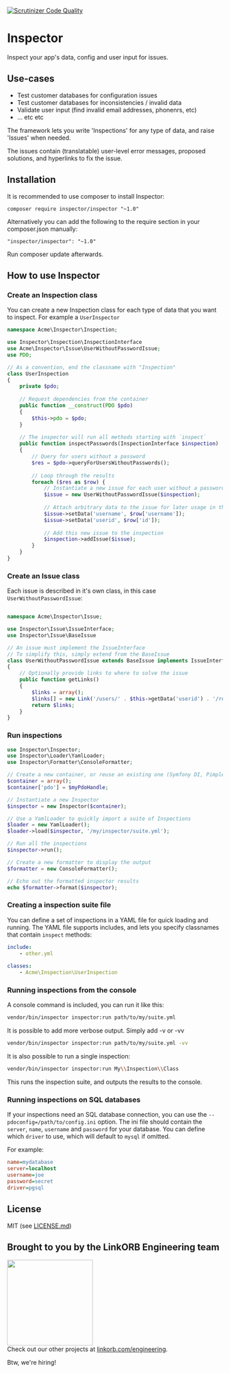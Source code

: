[![Scrutinizer Code Quality](https://scrutinizer-ci.com/g/inspector-php/inspector/badges/quality-score.png?b=master)](https://scrutinizer-ci.com/g/inspector-php/inspector/?branch=master)
# Inspector

Inspect your app's data, config and user input for issues.

## Use-cases

* Test customer databases for configuration issues
* Test customer databases for inconsistencies / invalid data
* Validate user input (find invalid email addresses, phonenrs, etc)
* ... etc etc

The framework lets you write 'Inspections' for any type of data, and raise 'Issues' when needed.

The issues contain (translatable) user-level error messages, proposed solutions, and hyperlinks to fix the issue.

## Installation
It is recommended to use composer to install Inspector:
```
composer require inspector/inspector "~1.0"
```
Alternatively you can add the following to the require section in your composer.json manually:
```
"inspector/inspector": "~1.0"
```
Run composer update afterwards.

## How to use Inspector

### Create an Inspection class

You can create a new Inspection class for each type of data that you want to inspect. For example a `UserInspector`

```php
namespace Acme\Inspector\Inspection;

use Inspector\Inspection\InspectionInterface
use Acme\Inspector\Issue\UserWithoutPasswordIssue;
use PDO;

// As a convention, end the classname with "Inspection"
class UserInspection
{
    private $pdo;
    
    // Request dependencies from the container
    public function __construct(PDO $pdo)
    {
        $this->pdo = $pdo;
    }
    
    // The inspector will run all methods starting with `inspect`
    public function inspectPasswords(InspectionInterface $inspection)
    {
        // Query for users without a password
        $res = $pdo->queryForUsersWithoutPasswords();
        
        // Loop through the results
        foreach ($res as $row) {
            // Instantiate a new issue for each user without a password
            $issue = new UserWithoutPasswordIssue($inspection);
            
            // Attach arbitrary data to the issue for later usage in the templates
            $issue->setData('username', $row['username']);
            $issue->setData('userid', $row['id']);
            
            // Add this new issue to the inspection
            $inspection->addIssue($issue);
        }
    }
}
```

### Create an Issue class

Each issue is described in it's own class, in this case `UserWithoutPasswordIssue`:

```php

namespace Acme\Inspector\Issue;

use Inspector\Issue\IssueInterface;
use Inspector\Issue\BaseIssue

// An issue must implement the IssueInterface
// To simplify this, simply extend from the BaseIssue
class UserWithoutPasswordIssue extends BaseIssue implements IssueInterface
{
    // Optionally provide links to where to solve the issue
    public function getLinks()
    {   
        $links = array();
        $links[] = new Link('/users/' . $this->getData('userid') . '/resetpassword', 'Reset password');
        return $links;
    }
}
```

### Run inspections


```php
use Inspector\Inspector;
use Inspector\Loader\YamlLoader;
use Inspector\Formatter\ConsoleFormatter;

// Create a new container, or reuse an existing one (Symfony DI, Pimple, etc)
$container = array(); 
$container['pdo'] = $myPdoHandle;

// Instantiate a new Inspector
$inspector = new Inspector($container);

// Use a YamlLoader to quickly import a suite of Inspections
$loader = new YamlLoader();
$loader->load($inspector, '/my/inspector/suite.yml');

// Run all the inspections
$inspector->run();

// Create a new formatter to display the output
$formatter = new ConsoleFormatter();

// Echo out the formatted inspector results
echo $formatter->format($inspector);
```

### Creating a inspection suite file

You can define a set of inspections in a YAML file for quick loading and running.
The YAML file supports includes, and lets you specify classnames that contain `inspect` methods:

```yaml
include:
    - other.yml
    
classes:
    - Acme\Inspection\UserInspection
```

### Running inspections from the console

A console command is included, you can run it like this:

```bash
vendor/bin/inspector inspector:run path/to/my/suite.yml
```
It is possible to add more verbose output. Simply add -v or -vv
```bash
vendor/bin/inspector inspector:run path/to/my/suite.yml -vv
```
It is also possible to run a single inspection:
```bash
vendor/bin/inspector inspector:run My\\Inspection\\Class
```

This runs the inspection suite, and outputs the results to the console.

### Running inspections on SQL databases

If your inspections need an SQL database connection, you can use the `--pdoconfig=/path/to/config.ini` option.
The ini file should contain the `server`, `name`, `username` and `password` for your database.
You can define which `driver` to use, which will default to `mysql` if omitted.

For example:

```mydatabase.ini
name=mydatabase
server=localhost
username=joe
password=secret
driver=pgsql
```

## License

MIT (see [LICENSE.md](LICENSE.md))

## Brought to you by the LinkORB Engineering team

<img src="http://www.linkorb.com/d/meta/tier1/images/linkorbengineering-logo.png" width="200px" /><br />
Check out our other projects at [linkorb.com/engineering](http://www.linkorb.com/engineering).

Btw, we're hiring!
